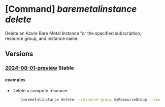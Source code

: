 # [Command] _baremetalinstance delete_

Delete an Azure Bare Metal Instance for the specified subscription, resource group, and instance name.

## Versions

### [2024-08-01-preview](/Resources/mgmt-plane/L3N1YnNjcmlwdGlvbnMve30vcmVzb3VyY2Vncm91cHMve30vcHJvdmlkZXJzL21pY3Jvc29mdC5iYXJlbWV0YWxpbmZyYXN0cnVjdHVyZS9iYXJlbWV0YWxpbnN0YW5jZXMve30=/2024-08-01-preview.xml) **Stable**

<!-- mgmt-plane /subscriptions/{}/resourcegroups/{}/providers/microsoft.baremetalinfrastructure/baremetalinstances/{} 2024-08-01-preview -->

#### examples

- Delete a compute resource
    ```bash
        baremetalinstance delete --resource-group myResourceGroup --instance-name myAzureBareMetalInstance
    ```
